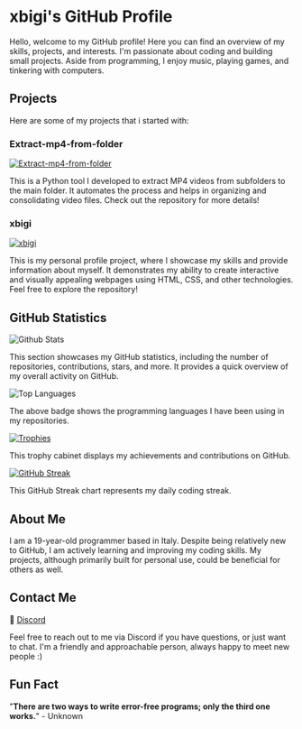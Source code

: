# xbigi's GitHub Profile

Hello, welcome to my GitHub profile! Here you can find an overview of my skills, projects, and interests. I'm passionate about coding and building small projects. Aside from programming, I enjoy music, playing games, and tinkering with computers.



## Projects

Here are some of my projects that i started with:

### Extract-mp4-from-folder

[![Extract-mp4-from-folder](https://github-readme-stats.vercel.app/api/pin/?username=xbigi&repo=Extract-mp4-from-folder)](https://github.com/xbigi/Extract-mp4-from-folder)

This is a Python tool I developed to extract MP4 videos from subfolders to the main folder. It automates the process and helps in organizing and consolidating video files. Check out the repository for more details!

### xbigi

[![xbigi](https://github-readme-stats.vercel.app/api/pin/?username=xbigi&repo=xbigi)](https://github.com/xbigi/xbigi)

This is my personal profile project, where I showcase my skills and provide information about myself. It demonstrates my ability to create interactive and visually appealing webpages using HTML, CSS, and other technologies. Feel free to explore the repository!

## GitHub Statistics

![Github Stats](https://github-readme-stats.vercel.app/api?username=xbigi)

This section showcases my GitHub statistics, including the number of repositories, contributions, stars, and more. It provides a quick overview of my overall activity on GitHub.

![Top Languages](https://github-readme-stats.vercel.app/api/top-langs/?username=xbigi)

The above badge shows the programming languages I have been using in my repositories.

[![Trophies](https://github-profile-trophy.vercel.app/?username=xbigi)](https://github.com/xbigi)

This trophy cabinet displays my achievements and contributions on GitHub. 

[![GitHub Streak](https://streak-stats.demolab.com/?user=xbigi)](https://git.io/streak-stats)

This GitHub Streak chart represents my daily coding streak. 

## About Me

I am a 19-year-old programmer based in Italy. Despite being relatively new to GitHub, I am actively learning and improving my coding skills. My projects, although primarily built for personal use, could be beneficial for others as well.

## Contact Me

💬 [Discord](https://discord.gg/WmbHkJEb)

Feel free to reach out to me via Discord if you have questions, or just want to chat. I'm a friendly and approachable person, always happy to meet new people :)

## Fun Fact

"**There are two ways to write error-free programs; only the third one works.**" - Unknown
